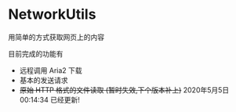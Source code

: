 # NetworkUtils
用简单的方式获取网页上的内容

目前完成的功能有
   * 远程调用 Aria2 下载
   * 基本的发送请求
   * ~~原始 HTTP 格式的文件读取 (暂时失效,下个版本补上)~~ 2020年5月5日00:14:34 已经更新!